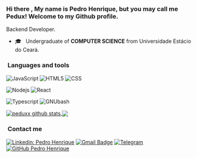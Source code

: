 ### Hi there , My name is Pedro Henrique, but you may call me Pedux! Welcome to my Github profile.

Backend Developer.

- 🎓 &nbsp; Undergraduate of **COMPUTER SCIENCE** from Universidade Estácio do Ceará.

<h3>&nbsp;Languages and tools </h3>

![JavaScript](https://img.shields.io/badge/-JavaScript-333333?style=flat&logo=javascript)
![HTML5](https://img.shields.io/badge/-HTML5-333333?style=flat&logo=HTML5)
![CSS](https://img.shields.io/badge/-CSS-333333?style=flat&logo=CSS3&logoColor=1572B6)
<!--![React Native](https://img.shields.io/badge/-React%20Native-333333?style=flat&logo=react)-->
<!---![MySQL](https://img.shields.io/badge/-MySQL-333333?style=flat&logo=mysql)--->
![Nodejs](https://img.shields.io/badge/-Nodejs-green?style=flat&logo=Node.js)
![React](https://img.shields.io/badge/-React-333333?style=flat&logo=react)
<!---![Redux](https://img.shields.io/badge/Redux-593D88?style=flat&logo=redux&logoColor=white)--->
![Typescript](https://img.shields.io/badge/TypeScript-007ACC?style=flat&logo=typescript&logoColor=white)
![GNUbash](https://img.shields.io/badge/Shell_Script-121011?style=flat&logo=gnu-bash&logoColor=white)

<a href="https://github.com/Peduxx">
 <img align="center" src="https://github-readme-stats.vercel.app/api?username=Peduxx&theme=radical" alt="peduxx github stats"/>
</a>
<a href="https://github.com/Peduxx/">
  <img align="center" src="https://github-readme-stats.vercel.app/api/top-langs/?username=Peduxx&hide=html&layout=compact&theme=radical" />
</a>

<h3> &nbsp;Contact me </h3>

[![Linkedin: Pedro Henrique](https://img.shields.io/badge/-LinkedIn-blue?style=flat-square&logo=Linkedin&logoColor=white&link=LINK-DO-SEU-LINKEDIN)](https://www.linkedin.com/in/pedro-henrique-alves-das-neves-8391291a5/)
[![Gmail Badge](https://img.shields.io/badge/-Gmail-FF0000?style=flat-square&logo=Gmail&logoColor=white&link=mailto:SEU-EMAIL)](mailto:phalves944@gmail.com)
[![Telegram](https://img.shields.io/badge/-Telegram-0e76a8?style=flat-square&logo=Telegram&logoColor=white&link=https://t.me/davozard)](https://t.me/Peduxx)
[![GitHub Pedro Henrique](https://img.shields.io/github/followers/Peduxx?label=follow&style=social)](https://github.com/Peduxx/)
